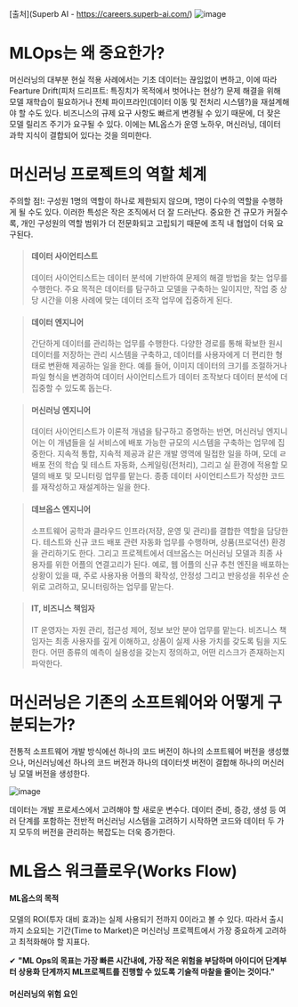 [출처](Superb AI - https://careers.superb-ai.com/)
![image](https://user-images.githubusercontent.com/59414764/115709759-8f5ef700-a3ac-11eb-8bf5-7587243210d5.png)

# MLOps는 왜 중요한가?
머신러닝의 대부분 현실 적용 사례에서는 기초 데이터는 끊임없이 변하고, 이에 따라 Fearture Drift(피처 드리프트: 특징치가 목적에서 벗어나는 현상?) 문제 해결을 위해 모델 재학습이 필요하거나 전체 파이프라인(데이터 이동 및 전처리 시스템?)을 재설계해야 할 수도 있다. 비즈니스의 규제 요구 사항도 빠르게 변경될 수 있기 때문에, 더 잦은 모델 릴리즈 주기가 요구될 수 있다. 이에는 ML옵스가 운영 노하우, 머신러닝, 데이터 과학 지식이 결합되어 있다는 것을 의미한다.

# 머신러닝 프로젝트의 역할 체계
주의할 점!: 구성원 1명의 역할이 하나로 제한되지 않으며, 1명이 다수의 역할을 수행하게 될 수도 있다. 이러한 특성은 작은 조직에서 더 잘 드러난다. 중요한 건 규모가 커질수록, 개인 구성원의 역할 범위가 더 전문화되고 고립되기 때문에 조직 내 협업이 더욱 요구된다.

> #### 데이터 사이언티스트
> 데이터 사이언티스트는 데이터 분석에 기반하여 문제의 해결 방법을 찾는 업무를 수행한다. 주요 목적은 데이터를 탐구하고 모델을 구축하는 일이지만, 작업 중 상당 시간을 이용 사례에 맞는 데이터 조작 업무에 집중하게 된다.

> #### 데이터 엔지니어
> 간단하게 데이터를 관리하는 업무를 수행한다. 다양한 경로를 통해 확보한 원시 데이터를 저장하는 관리 시스템을 구축하고, 데이터를 사용자에게 더 편리한 형태로 변환해 제공하는 일을 한다. 예를 들어, 이미지 데이터의 크기를 조절하거나 파일 형식을 변경하여 데이터 사이언티스트가 데이터 조작보다 데이터 분석에 더 집중할 수 있도록 돕는다.

> #### 머신러닝 엔지니어
> 데이터 사이언티스트가 이론적 개념을 탐구하고 증명하는 반면, 머신러닝 엔지니어는 이 개념들을 실 서비스에 배포 가능한 규모의 시스템을 구축하는 업무에 집중한다. 지속적 통합, 지속적 제공과 같은 개발 영역에 밀접한 일을 하며, 모데 ㄹ배포 전의 학습 및 테스트 자동화, 스케일링(전처리), 그리고 실 환경에 적용할 모델의 배포 및 모니터링 업무를 맡는다. 종종 데이터 사이언티스트가 작성한 코드를 재작성하고 재설계하는 일을 한다.

> #### 데브옵스 엔지니어
> 소프트웨어 공학과 클라우드 인프라(저장, 운영 및 관리)를 결합한 역할을 담당한다. 테스트와 신규 코드 배포 관련 자동화 업무를 수행하며, 상품(프로덕션) 환경을 관리하기도 한다. 그리고 프로젝트에서 데브옵스는 머신러닝 모델과 최종 사용자를 위한 어플의 연결고리가 된다. 예로, 웹 어플의 신규 추천 엔진을 배포하는 상황이 있을 때, 주로 사용자용 어플의 확작성, 안정성 그리고 반응성을 취우선 순위로 고려하고, 모니터링하는 업무를 맡는다.

> #### IT, 비즈니스 책임자
> IT 운영자는 자원 관리, 접근성 제어, 정보 보안 분야 업무를 맡는다.
비즈니스 책임자는 최종 사용자를 깊게 이해하고, 상품이 실제 사용 가치를 갖도록 팀을 지도한다. 어떤 종류의 예측이 실용성을 갖는지 정의하고, 어떤 리스크가 존재하는지 파악한다.

# 머신러닝은 기존의 소프트웨어와 어떻게 구분되는가?
전통적 소프트웨어 개발 방식에선 하나의 코드 버전이 하나의 소프트웨어 버전을 생성했으나, 머신러닝에선 하나의 코드 버전과 하나의 데이터셋 버전이 결합해 하나의 머신러닝 모델 버전을 생성한다.

![image](https://user-images.githubusercontent.com/59414764/115717217-ebc61480-a3b4-11eb-985f-52f56ee96cc4.png)

데이터는 개발 프로세스에서 고려해야 할 새로운 변수다. 데이터 준비, 증강, 생성 등 여러 단계를 포함하는 전반적 머신러닝 시스템을 고려하기 시작하면 코드와 데이터 두 가지 모두의 버전을 관리하는 복잡도는 더욱 증가한다.

# ML옵스 워크플로우(Works Flow)
#### ML옵스의 목적
모델의 ROI(투자 대비 효과)는 실제 사용되기 전까지 0이라고 볼 수 있다. 따라서 출시까지 소요되는 기간(Time to Market)은 머신러닝 프로젝트에서 가장 중요하게 고려하고 최적화해야 할 지표다.

✔ <b>"ML Ops의 목표는 가장 빠른 시간내에, 가장 적은 위험을 부담하며 아이디어 단계부터 상용화 단계까지 ML프로젝트를 진행할 수 있도록 기술적 마찰을 줄이는 것이다."</b>

#### 머신러닝의 위험 요인
